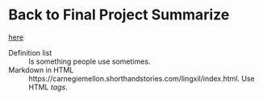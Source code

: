# Back to Final Project Summarize
[here](/Final_Project_Summarize.md)

<dl>
  <dt>Definition list</dt>
  <dd>Is something people use sometimes.</dd>

  <dt>Markdown in HTML</dt>
  <dd>https://carnegiemellon.shorthandstories.com/lingxil/index.html. Use HTML <em>tags</em>.</dd>
</dl>

